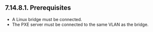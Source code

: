 ## 7.14.8.1. Prerequisites

- A Linux bridge must be connected.
- The PXE server must be connected to the same VLAN as the bridge.

